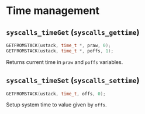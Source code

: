 # Time management

## `syscalls_timeGet` (`syscalls_gettime`)

````C
GETFROMSTACK(ustack, time_t *, praw, 0);
GETFROMSTACK(ustack, time_t *, poffs, 1);
````

Returns current time in `praw` and `poffs` variables.

## `syscalls_timeSet` (`syscalls_settime`)

````C
GETFROMSTACK(ustack, time_t, offs, 0);
````

Setup system time to value given by `offs`.
